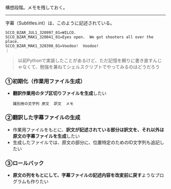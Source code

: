 構想段階。メモを残しておく。

---

字幕（Subtitles.int）は、このように記述されている。
```
SCCO_BZAR_JUL1_320997_01=WILCO.
SCCO_BZAR_MAK1_320041_01=Eyes open.  We got shooters all over the place.
SCCO_BZAR_MAK1_320398_01=Voodoo!  Voodoo!
⋮
```

> 以前Pythonで実装したことがあるけど、ただ記憶を頼りに書き直すんじゃなくて、勉強を兼ねてシェルスクリプトでやってみるのはどうだろう

### ①初期化（作業用ファイル生成）
- **翻訳作業用のタブ区切りファイルを生成**したい
    ```
    識別用の文字列	原文	訳文	メモ  
    ```

### ②翻訳した字幕ファイルの生成
- 作業用ファイルをもとに、**訳文が記述されている部分は訳文を、それ以外は原文の字幕ファイルを生成**したい
- 生成したファイルでは、原文の部分に、位置特定のためのID文字列も追記したい

### ③ロールバック
- **原文の列をもとにして、字幕ファイルの記述内容を改変前に戻す**ようなプログラムも作りたい
